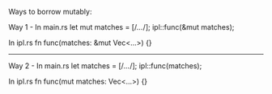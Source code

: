 Ways to borrow mutably:

Way 1 -
In main.rs
	let mut matches = [/*...*/];
	ipl::func(&mut matches);

In ipl.rs
	fn func(matches: &mut Vec<...>) {}

--------------------------------------
Way 2 -
In main.rs
	let matches = [/*...*/];
	ipl::func(matches);

In ipl.rs
	fn func(mut matches: Vec<...>) {}
